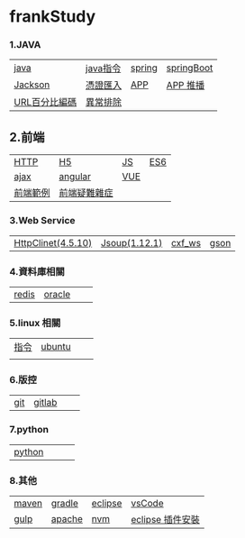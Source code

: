 # frankStudy
### 1.JAVA

|        |  |  |  |
| ---------- | --- |--- |--- |
|[java](file/java.md )|[java指令](file/javaCmd.md)| [spring](file/spring.md ) |  [springBoot](file/springBoot.md ) |
| [Jackson](file/jackson.md ) |  [憑證匯入](file/crt.md ) |[APP](file/app.md )| [APP 推播](file/appNotification.md )|
|[URL百分比編碼](file/urlEncoder.md )|[異常排除](file/javaException.md )|||

## 2.前端

|        |  |  |  |
| ---------- | --- |--- |--- |
|[HTTP](file/HTTP.md )|[H5](file/h5.md )|[JS](file/js.md )|[ES6](file/es6.md )|
|[ajax](file/ajax.md )|[angular](file/angular.md )|[VUE](file/vue.md )||
|[前端範例](file/jsexample.md )|[前端疑難雜症](file/jsexception.md )|||

### 3.Web Service


|        |  |  |  |
| ---------- | --- |--- |--- |
|[HttpClinet(4.5.10)](file/HttpClinet.md )|[Jsoup(1.12.1)](file/jsoup.md )|[cxf_ws](file/cxfws.md )|[gson](file/gson.md )|


### 4.資料庫相關

|        |  |  |  |
| ---------- | --- |--- |--- |
|[redis](file/redis.md )|[oracle](file/oracle.md )|||

### 5.linux 相關

|        |  |  |  |
| ---------- | --- |--- |--- |
|[指令](file/command.md )|[ubuntu](file/ubuntu.md )
|||


### 6.版控

|        |  |  |  |
| ---------- | --- |--- |--- |
|[git](file/git.md )|[gitlab](file/gitlab.md )|||

### 7.python

|        |  |  |  |
| ---------- | --- |--- |--- |
|[python](file/python.md )||||


### 8.其他

|        |  |  |  |
| ---------- | --- |--- |--- |
|[maven](file/maven.md )|[gradle](file/gradle.md )|[eclipse](file/eclipse.md )|[vsCode](file/VSCode.md )|
|[gulp](file/gulp.md )|[apache](file/apache.md )|[nvm](file/nvm.md )|[eclipse 插件安裝](file/eclipsePlugins.md )|

